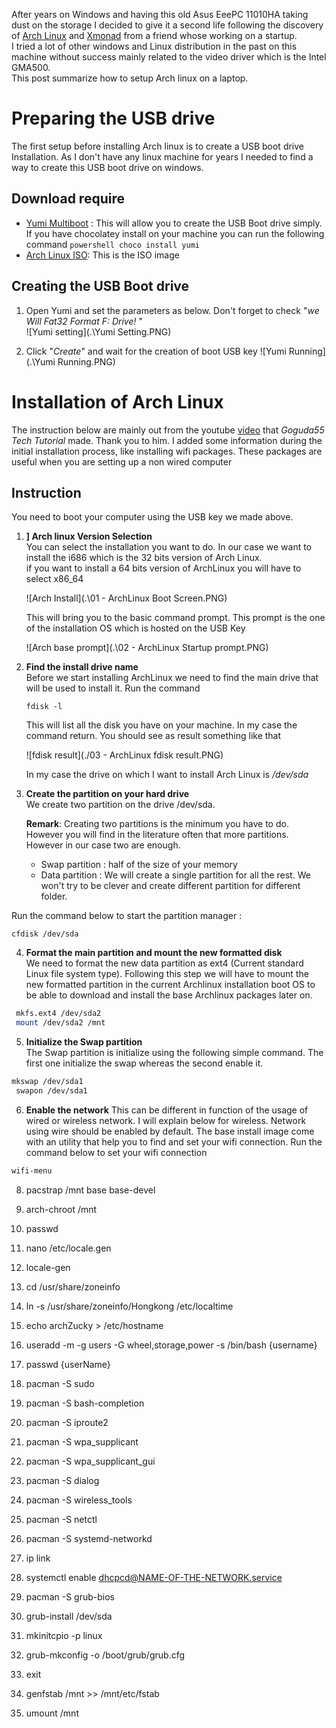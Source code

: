 After years on Windows and having this old Asus EeePC 11010HA taking dust on the storage I decided to give it a second life following the discovery of [Arch Linux](https://www.archlinux.org) and [Xmonad](http://xmonad.org/) from a friend whose working on a startup.  
I tried a lot of other windows and Linux distribution in the past on this machine without success mainly related to the video driver which is the Intel GMA500.  
This post summarize how to setup Arch linux on a laptop.

Preparing the USB drive
===
The first setup before installing Arch linux is to create a USB boot drive Installation. As I don't have any linux machine for years I needed to find a way to create this USB boot drive on windows.

Download require
---
- [Yumi Multiboot](http://www.pendrivelinux.com/yumi-multiboot-usb-creator/) : This will allow you to create the USB Boot drive simply. If you have chocolatey install on your machine you can run the following command ```powershell
choco install yumi```
- [Arch Linux ISO](https://www.archlinux.org/download/): This is the ISO image

Creating the USB Boot drive
---
1. Open Yumi and set the parameters as below. Don't forget to check "*we Will Fat32 Format F: Drive!* "  
   ![Yumi setting](.\Yumi Setting.PNG)  

2. Click "*Create*" and wait for the creation of boot USB key
   ![Yumi Running](.\Yumi Running.PNG)

Installation of Arch Linux
===
The instruction below are mainly out from the youtube   [video](https://www.youtube.com/watch?v=Wqh9AQt3nho) that *Goguda55 Tech Tutorial* made. Thank you to him.
I added some information during the initial installation process, like installing wifi packages. These packages are useful when you are setting up a non wired computer

Instruction
--

You need to boot your computer using the USB key we made above.

1. **] Arch linux Version Selection**  
   You can select the installation you want to do. In our case we want to install the i686 which is the 32 bits version of Arch Linux.  
   if you want to install a 64 bits version of ArchLinux you will have to select x86_64

   ![Arch Install](.\01 - ArchLinux Boot Screen.PNG)  

   This will bring you to the basic command prompt. This prompt is the one of the installation OS which is hosted on the USB Key

   ![Arch base prompt](.\02 - ArchLinux Startup prompt.PNG)  

2. **Find the install drive name**  
 Before we start installing ArchLinux we need to find the main drive that will be used to install it.
   Run the command  
   ```batsh
   fdisk -l
   ```  
   This will list all the disk you have on your machine. In my case the command return.  You should see as result something like that  

   ![fdisk result](./03 - ArchLinux fdisk result.PNG)

   In my case the drive on which I want to install Arch Linux is */dev/sda*

3. **Create the partition on your hard drive**  
   We create two partition on the drive /dev/sda.

   **Remark**: Creating two partitions is the minimum you have to do. However you will find in the literature often that more partitions. However in our case two are enough.

    * Swap partition : half of the size of your memory
    * Data partition : We will create a single partition for all the rest. We won't try to be clever and create different partition for different folder.  

 Run the command below to start the partition manager :  
   ``` batsh
   cfdisk /dev/sda
   ```  

4. **Format the main partition and mount the new formatted disk**   
    We need to format the new data partition as ext4 (Current standard Linux file system type). Following this step we will have to mount the new formatted partition in the current Archlinux installation boot OS to be able to download and install the base Archlinux packages later on.
 ```bash  
  mkfs.ext4 /dev/sda2  
  mount /dev/sda2 /mnt
  ```
5. **Initialize  the Swap partition**  
The Swap partition is initialize using the following simple command. The first one initialize the swap whereas the second enable it.
```bash
mkswap /dev/sda1
 swapon /dev/sda1
 ```  
6. **Enable the network**
 This can be different in function of the usage of wired or wireless network. I will explain below for wireless. Network using wire should be enabled by default.
The base install image come with an utility that help you to find and set your wifi connection.  Run the command below to set your wifi connection
```bash
wifi-menu
```


8. pacstrap /mnt base base-devel
9. arch-chroot /mnt
10. passwd
11. nano /etc/locale.gen
12. locale-gen
13. cd /usr/share/zoneinfo
14. ln -s /usr/share/zoneinfo/Hongkong /etc/localtime
15. echo archZucky > /etc/hostname
16. useradd -m -g users -G wheel,storage,power -s /bin/bash {username}
17. passwd {userName}
18. pacman -S sudo
19. pacman -S bash-completion
19. pacman -S iproute2
19. pacman -S wpa_supplicant
19. pacman -S wpa_supplicant_gui
19. pacman -S dialog
20. pacman -S wireless_tools
20. pacman -S netctl
20. pacman -S systemd-networkd



20. ip link
21. systemctl enable dhcpcd@NAME-OF-THE-NETWORK.service

16. pacman -S grub-bios
17. grub-install /dev/sda
18. mkinitcpio -p linux
19. grub-mkconfig -o /boot/grub/grub.cfg
20. exit
21. genfstab /mnt >> /mnt/etc/fstab
22. umount /mnt
